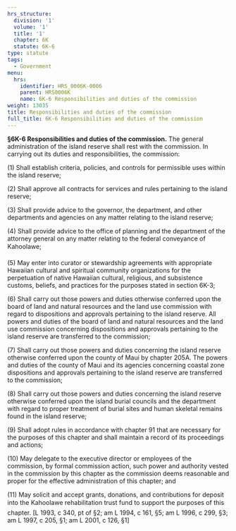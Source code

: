 ```yaml
---
hrs_structure:
  division: '1'
  volume: '1'
  title: '1'
  chapter: 6K
  statute: 6K-6
type: statute
tags:
  - Government
menu:
  hrs:
    identifier: HRS_0006K-0006
    parent: HRS0006K
    name: 6K-6 Responsibilities and duties of the commission
weight: 13035
title: Responsibilities and duties of the commission
full_title: 6K-6 Responsibilities and duties of the commission
---
```

**§6K-6 Responsibilities and duties of the commission.** The general administration of the island reserve shall rest with the commission. In carrying out its duties and responsibilities, the commission:

(1) Shall establish criteria, policies, and controls for permissible uses within the island reserve;

(2) Shall approve all contracts for services and rules pertaining to the island reserve;

(3) Shall provide advice to the governor, the department, and other departments and agencies on any matter relating to the island reserve;

(4) Shall provide advice to the office of planning and the department of the attorney general on any matter relating to the federal conveyance of Kahoolawe;

(5) May enter into curator or stewardship agreements with appropriate Hawaiian cultural and spiritual community organizations for the perpetuation of native Hawaiian cultural, religious, and subsistence customs, beliefs, and practices for the purposes stated in section 6K-3;

(6) Shall carry out those powers and duties otherwise conferred upon the board of land and natural resources and the land use commission with regard to dispositions and approvals pertaining to the island reserve. All powers and duties of the board of land and natural resources and the land use commission concerning dispositions and approvals pertaining to the island reserve are transferred to the commission;

(7) Shall carry out those powers and duties concerning the island reserve otherwise conferred upon the county of Maui by chapter 205A. The powers and duties of the county of Maui and its agencies concerning coastal zone dispositions and approvals pertaining to the island reserve are transferred to the commission;

(8) Shall carry out those powers and duties concerning the island reserve otherwise conferred upon the island burial councils and the department with regard to proper treatment of burial sites and human skeletal remains found in the island reserve;

(9) Shall adopt rules in accordance with chapter 91 that are necessary for the purposes of this chapter and shall maintain a record of its proceedings and actions;

(10) May delegate to the executive director or employees of the commission, by formal commission action, such power and authority vested in the commission by this chapter as the commission deems reasonable and proper for the effective administration of this chapter; and

(11) May solicit and accept grants, donations, and contributions for deposit into the Kahoolawe rehabilitation trust fund to support the purposes of this chapter. [L 1993, c 340, pt of §2; am L 1994, c 161, §5; am L 1996, c 299, §3; am L 1997, c 205, §1; am L 2001, c 126, §1]